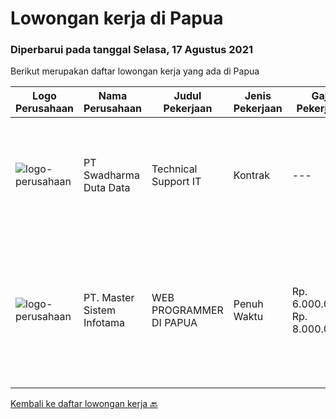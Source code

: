 
  # Lowongan kerja di Papua

  ### Diperbarui pada tanggal Selasa, 17 Agustus 2021

  Berikut merupakan daftar lowongan kerja yang ada di Papua

  |Logo Perusahaan | Nama Perusahaan | Judul Pekerjaan | Jenis Pekerjaan | Gaji Pekerjaan | Lokasi | Deskripsi | Tanggal diunggah | Pranala |
  | -------------- | --------------- | --------------- | --------- | --------- | -------------- | ------- | ----------- | ----------- |
  |![logo-perusahaan](https://image-service-cdn.seek.com.au/c9726dd48637f2122e69fa4f05bdeddb6166e3b5/ee4dce1061f3f616224767ad58cb2fc751b8d2dc)|PT Swadharma Duta Data|Technical Support IT|Kontrak|---|Jakarta Raya|Pendidikan Minimal D3 /S1 (tidak untuk lulusan SMA atau yang sedang kuliah) Jurusan IT. Sistem komputer/ Teknik Informatika...|Kamis, 12 Agustus 2021|https://www.jobstreet.co.id/id/job/technical-support-it-3599040?token=0~108e9845-c062-4d3d-9d5a-ad6762db4849&sectionRank=1&jobId=jobstreet-id-job-3599040|
|![logo-perusahaan](https://image-service-cdn.seek.com.au/2f13fa8d9665580b44c4bdc2276de5ec364a7ab7/ee4dce1061f3f616224767ad58cb2fc751b8d2dc)|PT. Master Sistem Infotama|WEB PROGRAMMER DI PAPUA|Penuh Waktu|Rp. 6.000.000-Rp. 8.000.000|Papua|Membuat Program berbasis Web Aplikasi dengan Bahasa pemrograman dan pendukung Bahasa pemrograman sebagai berikut:1.    Bahasa pemrograman PHP,...|Kamis, 12 Agustus 2021|https://www.jobstreet.co.id/id/job/web-programmer-di-papua-3591487?token=0~108e9845-c062-4d3d-9d5a-ad6762db4849&sectionRank=2&jobId=jobstreet-id-job-3591487|


  [Kembali ke daftar lowongan kerja 🔙](../README.md#daftar-lowongan-kerja)
  